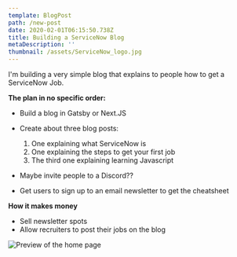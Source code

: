 ```yaml
---
template: BlogPost
path: /new-post
date: 2020-02-01T06:15:50.738Z
title: Building a ServiceNow Blog
metaDescription: ''
thumbnail: /assets/ServiceNow_logo.jpg
---
```

I'm building a very simple blog that explains to people how to get a ServiceNow Job.

**The plan in no specific order:**

* Build a blog in Gatsby or Next.JS
* Create about three blog posts:

  1.  One explaining what ServiceNow is
  2. One explaining the steps to get your first job
  3. The third one explaining learning Javascript
* Maybe invite people to a Discord??
* Get users to sign up to an email newsletter to get the cheatsheet 



**How it makes money**

* Sell newsletter spots
* Allow recruiters to post their jobs on the blog



![](/assets/blogpreview.png "Preview of the home page")
